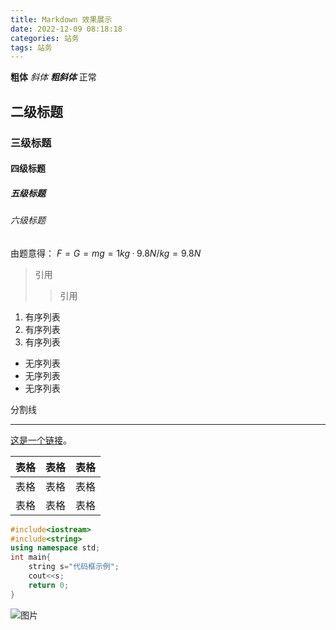 ```yaml
---
title: Markdown 效果展示
date: 2022-12-09 08:18:18
categories: 站务
tags: 站务
---
```


**粗体** *斜体* ***粗斜体*** 正常

<!-- more -->

## 二级标题

### 三级标题

#### 四级标题

##### 五级标题

###### 六级标题

由题意得： $F=G=mg=1kg·9.8N/kg=9.8N$

> 引用
>
>> 引用

1. 有序列表
2. 有序列表
3. 有序列表

- 无序列表
- 无序列表
- 无序列表

分割线

***

[这是一个链接](https://markdown.com.cn)。

| 表格         | 表格         | 表格          |
| :---         |    :----:   |          ---: |
| 表格         | 表格         | 表格          |
| 表格         | 表格         | 表格          |

~~~cpp
#include<iostream>
#include<string>
using namespace std;
int main{
    string s="代码框示例";
    cout<<s;
    return 0;
}
~~~

![图片](https://i0.hdslb.com/bfs/album/335657374a640f1748c290003b8851caa7db114d.png)